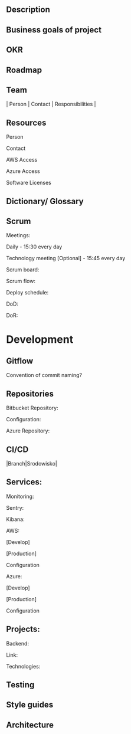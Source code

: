 
## Description

## Business goals of project

## OKR

## Roadmap

## Team

| Person | Contact | Responsibilities |

## Resources

Person

Contact

AWS Access

Azure Access

Software Licenses

## Dictionary/ Glossary

## Scrum

Meetings:

Daily - 15:30 every day

Technology meeting [Optional] - 15:45 every day

Scrum board:

Scrum flow:

Deploy schedule:

DoD:

DoR:

# Development

## Gitflow

Convention of commit naming?

## Repositories

Bitbucket Repository:

Configuration:

Azure Repository:

## CI/CD

|Branch|Srodowisko|

## Services:

Monitoring:

Sentry:

Kibana:

AWS:

[Develop]

[Production]

Configuration

Azure:

[Develop]

[Production]

Configuration

## Projects:

Backend:

Link:

Technologies:

## Testing

## Style guides

## Architecture